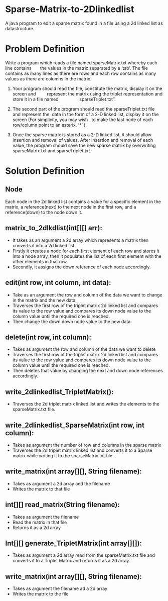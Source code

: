 # Sparse-Matrix-to-2Dlinkedlist
A java program to edit a sparse matrix found in a file using a 2d linked list as datastructure.

# Problem Definition
Write a program which reads a file named sparseMatrix.txt whereby each line contains       the values in the matrix separated by a ‘tab’. The file contains as many lines as there are  rows and each row contains as many values as there are columns in the matrix.

1. Your program should read the file, constitute the matrix, display it on the screen and         represent the matrix using the triplet representation and store it in a file named                 sparseTriplet.txt”.

3. The second part of the program should read the sparseTriplet.txt file and represent the  data in the form of a 2-D linked list, display it on the screen (For simplicity, you may wish    to make the last node of each row/column point to an asterix, ‘*’ ).

5. Once the sparse matrix is stored as a 2-D linked list, it should allow insertion and removal  of values. After insertion and removal of each value, the program should save the new sparse matrix by overwriting sparseMatrix.txt and sparseTriplet.txt.


# Solution Definition

## Node
Each node in the 2d linked list contains a value for a specific element in the matrix, a reference(next)  to the next node in the first row, and a reference(down) to the node down it.

## matrix_to_2dlkdlist(int[][] arr):
- It takes as an argument a 2d array which represents a matrix then converts it into a 2d linked list. 
- Firstly it creates a node for each first element of each row and stores it into a node array, then it populates the list of each first element with the other elements in that row.
- Secondly, it assigns the down reference of each node accordingly.

## edit(int row, int column, int data):
- Take as an argument the row and column of the data we want to change in the matrix and the new data.
- Traverses the first row of the triplet matrix 2d linked list and compares its value to the row value and compares its down node value to the column value until the required one is reached.
- Then change the down down node value to the new data.

## delete(int row, int column):
- Takes as argument the row and column of the data we want to delete
- Traverses the first row of the triplet matrix 2d linked list and compares its value to the row value and compares its down node value to the column value until the required one is reached.
- Then deletes that value by changing the next and down node references accordingly.

## write_2dlinkedlist_TripletMatrix(): 
- Traverses the 2d triplet matrix linked list and writes the elements to the sparseMatrix.txt file.

## write_2dlinkedlist_SparseMatrix(int row, int column): 
- Takes as argument the number of  row and columns in the sparse matrix
- Traverses the 2d triplet matrix linked list and converts it to a Sparse matrix while writing it to the sparseMatrix.txt file.
 
## write_matrix(int array[][], String filename): 
- Takes as argument a 2d array and the filename
- Writes the matrix to that file

## int[][] read_matrix(String filename): 
- Takes as argument the filename
- Read the matrix in that file 
- Returns it as a 2d array

## Int[][] generate_TripletMatrix(int array[][]):
- Takes as argument a 2d array read from the sparseMatrix.txt file and converts it to a Triplet Matrix and returns it as a 2d array.

## write_matrix(int array[][], String filename):
- Takes as argument the filename ad a 2d array
- Writes the matrix to the file

